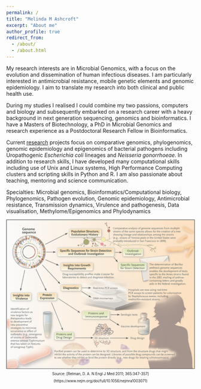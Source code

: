 ```yaml
---
permalink: /
title: "Melinda M Ashcroft"
excerpt: "About me"
author_profile: true
redirect_from: 
  - /about/
  - /about.html
---
```



My research interests are in Microbial Genomics, with a focus on the evolution and dissemination of human infectious diseases. I am particularly interested in antimicrobial resistance, mobile genetic elements and genomic epidemiology. I aim to translate my research into both clinical and public health use.

During my studies I realised I could combine my two passions, computers and biology and subsequently embarked on a research career with a heavy background in next generation sequencing, genomics and bioinformatics. I have a Masters of Biotechnology, a PhD in Microbial Genomics and research experience as a Postdoctoral Research Fellow in Bioinformatics. 

Current [research](https://biominnie.github.io/research/) projects focus on comparative genomics, phylogenomics, genomic epidemiology and epigenomics of bacterial pathogens including Uropathogenic _Escherichia coli_ lineages and _Neisseria gonorrhoeae_. In addition to research skills, I have developed many computational skills including use of Unix and Linux systems, High Performance Computing clusters and scripting skills in Python and R. I am also passionate about teaching, mentoring and science communication.

Specialties: Microbial genomics, Bioinformatics/Computational biology, Phylogenomics, Pathogen evolution, Genomic epidemiology, Antimicrobial resistance, Transmission dynamics, Virulence and pathogenesis, Data visualisation, Methylome/Epigenomics and Phylodynamics

<p align="center">
  <img src='/images/microbial_genomics.jpeg' alt="Microbial Genomics and Tool Development">
  <sup><sub>Source: [Relman, D. A. N Engl J Med 2011; 365:347-357](https://www.nejm.org/doi/full/10.1056/nejmra1003071)</sub></sup>
</p>


